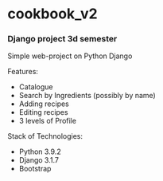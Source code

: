 # cookbook_v2
### Django project 3d semester

Simple web-project on Python Django

Features:

* Catalogue
* Search by Ingredients (possibly by name)
* Adding recipes
* Editing recipes
* 3 levels of Profile

Stack of Technologies:

* Python 3.9.2
* Django 3.1.7
* Bootstrap
